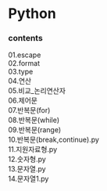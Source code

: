 # Python

<h3>contents</h3>
01.escape<br>
02.format<br>
03.type<br>
04.연산<br>
05.비교_논리연산자<br>
06.제어문<br>
07.반복문(for)<br>
08.반복문(while)<br>
09.반복문(range)<br>
10.반복문(break,continue).py<br>
11.지원자료형.py<br>
12.숫자형.py<br>
13.문자열.py<br>
14.문자열1.py<br>
